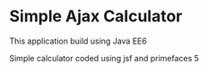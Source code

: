 # Simple Ajax Calculator

This application build using Java EE6

Simple calculator coded using jsf and primefaces 5
